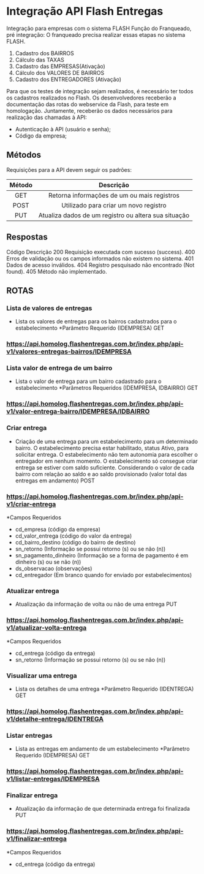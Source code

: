 # Integração API Flash Entregas
Integração para empresas com o sistema FLASH
Função do Franqueado, pré integração:
O franqueado precisa realizar essas etapas no sistema FLASH.
1. Cadastro dos BAIRROS
2. Cálculo das TAXAS
3. Cadastro das EMPRESAS(Ativação)
4. Cálculo dos VALORES DE BAIRROS
5. Cadastro dos ENTREGADORES (Ativação)

Para que os testes de integração sejam realizados, é necessário ter todos os cadastros realizados no Flash.
Os desenvolvedores receberão a documentação das rotas do webservice da Flash, para teste em homologação.
Juntamente, receberão os dados necessários para realização das chamadas à API:
- Autenticação à API (usuário e senha);
- Código da empresa;

## Métodos
Requisições para a API devem seguir os padrões:

| Método |	Descrição|
|:------:|:---------:|
|GET	   | Retorna informações de um ou mais registros|
|POST	 | Utilizado para criar um novo registro|
|PUT	   | Atualiza dados de um registro ou altera sua situação|

## Respostas
Código	Descrição
200	Requisição executada com sucesso (success).
400	Erros de validação ou os campos informados não existem no sistema.
401	Dados de acesso inválidos.
404	Registro pesquisado não encontrado (Not found).
405	Método não implementado.

## ROTAS


### Lista de valores de entregas
- Lista os valores de entregas para os bairros cadastrados para o estabelecimento
*Parâmetro Requerido (IDEMPRESA)
GET
### https://api.homolog.flashentregas.com.br/index.php/api-v1/valores-entregas-bairros/IDEMPRESA


### Lista valor de entrega de um bairro
- Lista o valor de entrega para um bairro cadastrado para o estabelecimento
*Parâmetros Requeridos (IDEMPRESA, IDBAIRRO)
GET
### https://api.homolog.flashentregas.com.br/index.php/api-v1/valor-entrega-bairro/IDEMPRESA/IDBAIRRO

### Criar entrega
- Criação de uma entrega para um estabelecimento para um determinado bairro. O estabelecimento precisa estar habilitado, status Ativo, para solicitar entrega. O estabelecimento não tem autonomia para escolher o entregador em nenhum momento. O estabelecimento só consegue criar entrega se estiver com saldo suficiente. Considerando o valor de cada bairro com relação ao saldo e ao saldo provisionado (valor total das entregas em andamento)
POST
### https://api.homolog.flashentregas.com.br/index.php/api-v1/criar-entrega

*Campos Requeridos
- cd_empresa (código da empresa)
- cd_valor_entrega (código do valor da entrega)
- cd_bairro_destino (código do bairro de destino)
- sn_retorno (Informação se possui retorno (s) ou se não (n))
- sn_pagamento_dinheiro (Informação se a forma de pagamento é em dinheiro (s) ou se não (n))
- ds_observacao (observações)
- cd_entregador (Em branco quando for enviado por estabelecimentos)

### Atualizar entrega
- Atualização da informação de volta ou não de uma entrega
PUT
### https://api.homolog.flashentregas.com.br/index.php/api-v1/atualizar-volta-entrega

*Campos Requeridos
- cd_entrega (código da entrega)
- sn_retorno (Informação se possui retorno (s) ou se não (n))

### Visualizar uma entrega
- Lista os detalhes de uma entrega
*Parâmetro Requerido (IDENTREGA)
GET
### https://api.homolog.flashentregas.com.br/index.php/api-v1/detalhe-entrega/IDENTREGA


### Listar entregas
- Lista as entregas em andamento de um estabelecimento
*Parâmetro Requerido (IDEMPRESA)
GET
### https://api.homolog.flashentregas.com.br/index.php/api-v1/listar-entregas/IDEMPRESA

### Finalizar entrega
- Atualização da informação de que determinada entrega foi finalizada
PUT
### https://api.homolog.flashentregas.com.br/index.php/api-v1/finalizar-entrega

*Campos Requeridos
- cd_entrega (código da entrega)
